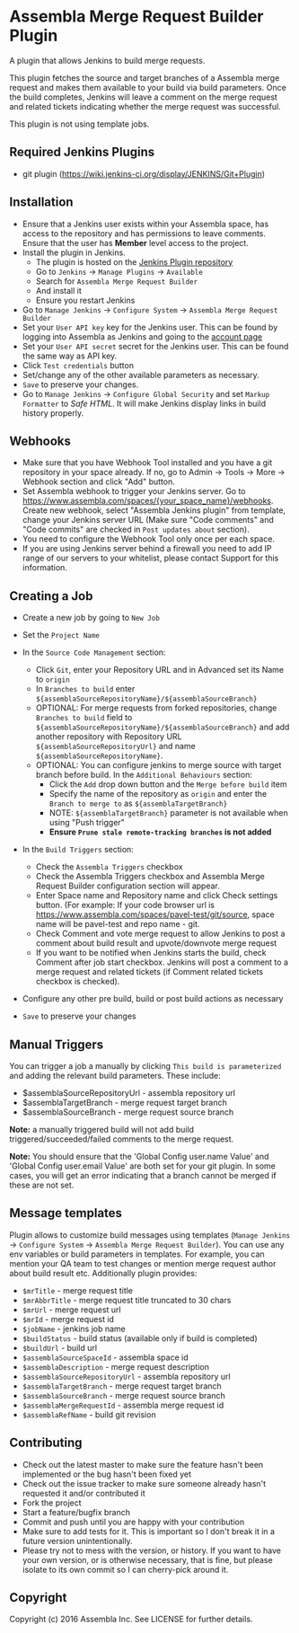 # Assembla Merge Request Builder Plugin

A plugin that allows Jenkins to build merge requests.

This plugin fetches the source and target branches of a Assembla merge request and makes them available
to your build via build parameters. Once the build completes, Jenkins will leave a comment on the merge
request and related tickets indicating whether the merge request was successful.

This plugin is not using template jobs.

## Required Jenkins Plugins

* git plugin (https://wiki.jenkins-ci.org/display/JENKINS/Git+Plugin)

## Installation

* Ensure that a Jenkins user exists within your Assembla space, has access to the repository and has permissions to leave comments. Ensure that the user
  has **Member** level access to the project.
* Install the plugin in Jenkins.
    * The plugin is hosted on the [Jenkins Plugin repository](https://wiki.jenkins-ci.org/display/JENKINS/Assembla+Merge+Request+Builder+Plugin) 
    * Go to ``Jenkins`` -> ``Manage Plugins`` -> ``Available``
    * Search for ``Assembla Merge Request Builder``
    * And install it
    * Ensure you restart Jenkins
* Go to ``Manage Jenkins`` -> ``Configure System`` -> ``Assembla Merge Request Builder``
* Set your ``User API key`` key for the Jenkins user. This can be found by logging into Assembla as Jenkins and going to the [account page](https://www.assembla.com/user/edit/manage_clients) 
* Set your ``User API secret`` secret for the Jenkins user. This can be found the same way as API key.
* Click `Test credentials` button 
* Set/change any of the other available parameters as necessary.
* ``Save`` to preserve your changes.
* Go to `Manage Jenkins` -> `Configure Global Security` and set `Markup Formatter` to *Safe HTML*. It will make Jenkins display links in build history properly.

## Webhooks
* Make sure that you have Webhook Tool installed and you have a git repository in your space already. If no, go to Admin -> Tools -> More -> Webhook section and click "Add" button.
* Set Assembla webhook to trigger your Jenkins server. Go to https://www.assembla.com/spaces/{your_space_name}/webhooks. Create new webhook, select "Assembla Jenkins plugin" from template, change your Jenkins server URL (Make sure "Code comments" and "Code commits" are checked in `Post updates about` section).
* You need to configure the Webhook Tool only once per each space.
* If you are using Jenkins server behind a firewall you need to add IP range of our servers to your whitelist, please contact Support for this information.

## Creating a Job

* Create a new job by going to ``New Job``
* Set the ``Project Name``
* In the ``Source Code Management`` section:
    * Click ``Git``, enter your Repository URL and in Advanced set its Name to ``origin``
    * In ``Branches to build`` enter ``${assemblaSourceRepositoryName}/${assemblaSourceBranch}``
    * OPTIONAL: For merge requests from forked repositories, change ``Branches to build`` field to ``${assemblaSourceRepositoryName}/${assemblaSourceBranch}`` and add another repository with Repository URL ``${assemblaSourceRepositoryUrl}`` and name ``${assemblaSourceRepositoryName}``.
    * OPTIONAL: You can configure jenkins to merge source with target branch before build. In the ``Additional Behaviours`` section:
        * Click the ``Add`` drop down button and the ``Merge before build`` item
        * Specify the name of the repository as ``origin`` and enter the ``Branch to merge to`` as ``${assemblaTargetBranch}``
        * NOTE: ``${assemblaTargetBranch}`` parameter is not available when using "Push trigger"
        * **Ensure ``Prune stale remote-tracking branches`` is not added**
* In the ``Build Triggers`` section:
    * Check the ``Assembla Triggers`` checkbox
    * Check the Assembla Triggers checkbox and Assembla Merge Request Builder configuration section will appear.
    * Enter Space name and Repository name and click Check settings button. (For example: If your code browser url is https://www.assembla.com/spaces/pavel-test/git/source, space name will be pavel-test and repo name - git.
    * Check Comment and vote merge request to allow Jenkins to post a comment about build result and upvote/downvote merge request
    * If you want to be notified when Jenkins starts the build, check Comment after job start checkbox. Jenkins will post a comment to a merge request and related tickets (if Comment related tickets checkbox is checked).

    
* Configure any other pre build, build or post build actions as necessary
* ``Save`` to preserve your changes

## Manual Triggers

You can trigger a job a manually by clicking ``This build is parameterized`` and adding the relevant build parameters.
These include:

* $assemblaSourceRepositoryUrl - assembla repository url
* $assemblaTargetBranch - merge request target branch
* $assemblaSourceBranch - merge request source branch

__Note:__  a manually triggered build will not add build triggered/succeeded/failed comments to the merge request.

__Note:__  You should ensure that the 'Global Config user.name Value' and 'Global Config user.email Value' are both set for your git plugin.  In some cases, you will get an error indicating that a branch cannot be merged if these are not set.

## Message templates

Plugin allows to customize build messages using templates (``Manage Jenkins`` -> ``Configure System`` -> ``Assembla Merge Request Builder``). 
You can use any env variables or build parameters in templates. For example, you can mention your QA team to test changes
or mention merge request author about build result etc. Additionally plugin provides:

* `$mrTitle` - merge request title
* `$mrAbbrTitle` - merge request title truncated to 30 chars
* `$mrUrl` - merge request url
* `$mrId` - merge request id
* `$jobName` - jenkins job name
* `$buildStatus` - build status (available only if build is completed)
* `$buildUrl` - build url
* `$assemblaSourceSpaceId` - assembla space id
* `$assemblaDescription` - merge request description
* `$assemblaSourceRepositoryUrl` - assembla repository url
* `$assemblaTargetBranch` - merge request target branch
* `$assemblaSourceBranch` - merge request source branch
* `$assemblaMergeRequestId` - assembla merge request id
* `$assemblaRefName` - build git revision

## Contributing

* Check out the latest master to make sure the feature hasn't been implemented or the bug hasn't been fixed yet
* Check out the issue tracker to make sure someone already hasn't requested it and/or contributed it
* Fork the project
* Start a feature/bugfix branch
* Commit and push until you are happy with your contribution
* Make sure to add tests for it. This is important so I don't break it in a future version unintentionally.
* Please try not to mess with the version, or history. If you want to have your own version, or is otherwise necessary, that is fine,
  but please isolate to its own commit so I can cherry-pick around it.

## Copyright

Copyright (c) 2016 Assembla Inc. See LICENSE for further details.
